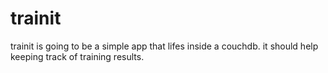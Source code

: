 
trainit 
===

trainit is going to be a simple app that lifes inside a couchdb. it
should help keeping track of training results.
